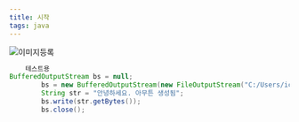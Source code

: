 ```yaml
---
title: 시작
tags: java
---
```

![이미지등록](/assets/images/logo.syg)

```java
	테스트용
BufferedOutputStream bs = null;
		bs = new BufferedOutputStream(new FileOutputStream("C:/Users/ict26/Desktop/test.txt"));
		String str = "안녕하세요. 아무튼 생성됨";
		bs.write(str.getBytes());
		bs.close();	

```